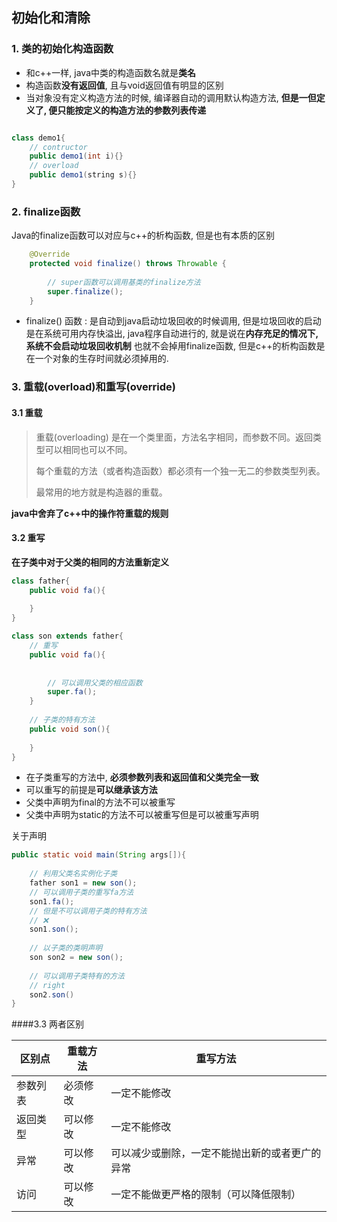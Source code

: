 ## 初始化和清除



### 1. 类的初始化构造函数

* 和c++一样, java中类的构造函数名就是**类名**
* 构造函数**没有返回值**, 且与void返回值有明显的区别
* 当对象没有定义构造方法的时候, 编译器自动的调用默认构造方法, **但是一但定义了, 便只能按定义的构造方法的参数列表传递**

~~~java

class demo1{
    // contructor
    public demo1(int i){}
    // overload
	public demo1(string s){}
}


~~~

### 2. finalize函数

Java的finalize函数可以对应与c++的析构函数, 但是也有本质的区别

~~~java
    @Override
    protected void finalize() throws Throwable {
        
        // super函数可以调用基类的finalize方法
        super.finalize();
    }
~~~



* finalize() 函数 : 是自动到java启动垃圾回收的时候调用, 但是垃圾回收的启动是在系统可用内存快溢出, java程序自动进行的, 就是说在**内存充足的情况下, 系统不会启动垃圾回收机制** 也就不会掉用finalize函数, 但是c++的析构函数是在一个对象的生存时间就必须掉用的.



### 3. 重载(overload)和重写(override)

#### 3.1 重载

> 重载(overloading) 是在一个类里面，方法名字相同，而参数不同。返回类型可以相同也可以不同。
>
> 每个重载的方法（或者构造函数）都必须有一个独一无二的参数类型列表。
>
> 最常用的地方就是构造器的重载。

**java中舍弃了c++中的操作符重载的规则**





#### 3.2 重写

**在子类中对于父类的相同的方法重新定义**

~~~java
class father{
    public void fa(){
		
    }
}

class son extends father{
    // 重写
    public void fa(){
		
        
        // 可以调用父类的相应函数
        super.fa();
    }
    
    // 子类的特有方法
    public void son(){
        
    }
}

~~~



* 在子类重写的方法中, **必须参数列表和返回值和父类完全一致**
* 可以重写的前提是**可以继承该方法**
* 父类中声明为final的方法不可以被重写
* 父类中声明为static的方法不可以被重写但是可以被重写声明



关于声明

~~~java
public static void main(String args[]){
    	
    // 利用父类名实例化子类
    father son1 = new son();
    // 可以调用子类的重写fa方法
    son1.fa();
    // 但是不可以调用子类的特有方法
    // ❌
    son1.son(); 
    
    // 以子类的类明声明
    son son2 = new son();
    
    // 可以调用子类特有的方法
    // right
    son2.son()
}
~~~



####3.3 两者区别

| 区别点   | 重载方法 | 重写方法                                       |
| -------- | -------- | ---------------------------------------------- |
| 参数列表 | 必须修改 | 一定不能修改                                   |
| 返回类型 | 可以修改 | 一定不能修改                                   |
| 异常     | 可以修改 | 可以减少或删除，一定不能抛出新的或者更广的异常 |
| 访问     | 可以修改 | 一定不能做更严格的限制（可以降低限制）         |













































